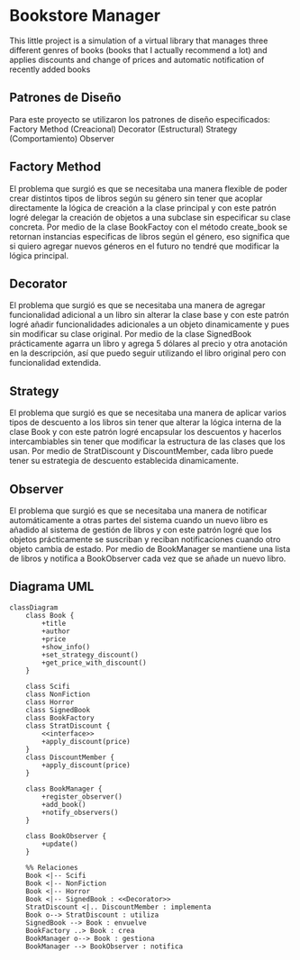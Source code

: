 # Bookstore Manager

This little project is a simulation of a virtual library that manages three different genres of books (books that I actually recommend a lot) and applies discounts and change of prices and automatic notification of recently added books

## Patrones de Diseño

Para este proyecto se utilizaron los patrones de diseño especificados:
    Factory Method (Creacional)
    Decorator (Estructural)
    Strategy (Comportamiento)
    Observer

## Factory Method
El problema que surgió es que se necesitaba una manera flexible de poder crear distintos tipos de libros según su género sin tener que acoplar directamente la lógica de creación a la clase principal y con este patrón logré delegar la creación de objetos a una subclase sin especificar su clase concreta. Por medio de la clase BookFactoy con el método create_book se retornan instancias especificas de libros según el género, eso significa que si quiero agregar nuevos géneros en el futuro no tendré que modificar la lógica principal.

## Decorator
El problema que surgió es que se necesitaba una manera de agregar funcionalidad adicional a un libro sin alterar la clase base y con este patrón logré añadir funcionalidades adicionales a un objeto dinamicamente y pues sin modificar su clase original. Por medio de la clase SignedBook prácticamente agarra un libro y agrega 5 dólares al precio y otra anotación en la descripción, así que puedo seguir utilizando el libro original pero con funcionalidad extendida.

## Strategy
El problema que surgió es que se necesitaba una manera de aplicar varios tipos de descuento a los libros sin tener que alterar la lógica interna de la clase Book y con este patrón logré encapsular los descuentos y hacerlos intercambiables sin tener que modificar la estructura de las clases que los usan. Por medio de StratDiscount y DiscountMember, cada libro puede tener su estrategia de descuento establecida dinamicamente.

## Observer
El problema que surgió es que se necesitaba una manera de notificar automáticamente a otras partes del sistema cuando un nuevo libro es añadido al sistema de gestión de libros y con este patrón logré que los objetos prácticamente se suscriban y reciban notificaciones cuando otro objeto cambia de estado. Por medio de BookManager se mantiene una lista de libros y notifica a BookObserver cada vez que se añade un nuevo libro.


## Diagrama UML
```mermaid
classDiagram
    class Book {
        +title
        +author
        +price
        +show_info()
        +set_strategy_discount()
        +get_price_with_discount()
    }

    class Scifi
    class NonFiction
    class Horror
    class SignedBook
    class BookFactory
    class StratDiscount {
        <<interface>>
        +apply_discount(price)
    }
    class DiscountMember {
        +apply_discount(price)
    }

    class BookManager {
        +register_observer()
        +add_book()
        +notify_observers()
    }

    class BookObserver {
        +update()
    }

    %% Relaciones
    Book <|-- Scifi
    Book <|-- NonFiction
    Book <|-- Horror
    Book <|-- SignedBook : <<Decorator>>
    StratDiscount <|.. DiscountMember : implementa
    Book o--> StratDiscount : utiliza
    SignedBook --> Book : envuelve
    BookFactory ..> Book : crea
    BookManager o--> Book : gestiona
    BookManager --> BookObserver : notifica